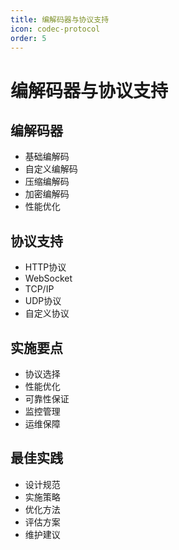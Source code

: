 ```yaml
---
title: 编解码器与协议支持
icon: codec-protocol
order: 5
---
```


# 编解码器与协议支持

## 编解码器
- 基础编解码
- 自定义编解码
- 压缩编解码
- 加密编解码
- 性能优化

## 协议支持
- HTTP协议
- WebSocket
- TCP/IP
- UDP协议
- 自定义协议

## 实施要点
- 协议选择
- 性能优化
- 可靠性保证
- 监控管理
- 运维保障

## 最佳实践
- 设计规范
- 实施策略
- 优化方法
- 评估方案
- 维护建议
